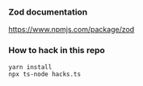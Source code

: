 ### Zod documentation
https://www.npmjs.com/package/zod

### How to hack in this repo
```
yarn install
npx ts-node hacks.ts
```